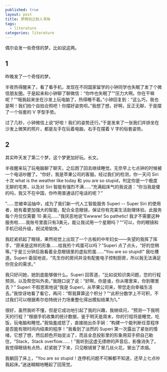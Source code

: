```yaml
---
published: true
layout: post
title: 梦两则之耐人寻味
tags:
  - literature
categories: literature
---
```


偶尔会发一些奇怪的梦。比如说这两。

## 1

昨晚发了一个奇怪的梦。

半夜热得醒来了，看了看手机，发现在不同国家留学的小钟同学也失眠了发了个微信朋友圈。于是起来和小钟聊了聊微信：“你咋也失眠了”“压力大啊。你在干嘛呢？”“哦我起来坐在沙发上玩电脑了，热得睡不着。”小钟回复到：“这么巧，我也是啊！我们拍个自拍合照吧！你摆好姿势呗。”我想了想，好啊，反正无聊，于是摆了一个俗套的 V 字型手势。

过了几秒，小钟微信上说“好啦！我们的姿势还行。”于是发来了一张我们并排坐在沙发上微笑的照片，都是左手在玩着电脑，右手在摆着 V 字的俗套姿势。

## 2

其实昨天发了第二个梦。这个梦更加好玩。长文。

半夜醒来玩了玩电脑聊了聊天，之后困了回去继续睡觉。无奈早上七点钟的时候被一个电话吵醒了。“你好，我是苹果公司的客服。经过我们的检测，你一天问 Siri 十次 what is the weather like today 和 you are so stupid，判定你是一个极度无聊的宅男，以及对 Siri 智能有强烈不满……”充满起床气的我说道：“你当我是傻的吗，我又不在中国，你咋用普通话打电话的呢？”

“……您被幸运抽中，成为了我们新一代人工智能服务 Superi -- Super Siri 的使用者，她有着更加强大的智能，配合全息眼镜，保证你有完美生活助理体验。此服务每个月仅仅需要 10 美元……”我厌恶地说“Ewwww! So pathetic! 我才不需要这种服务啦……我账号里面只有3美元，能让我试用一个星期吗？”“可以，你的眼镜和手机已经升级，祝试用愉快。”

我赶紧抓起了眼镜，果然视觉上出现了一个古板的中年妇女——失望的我挥了挥手，“原来是这样的形象……给我煎个鸡蛋可以吗？”Superi 点了点头，“好的您稍等。”于是三分钟后我看着全息眼镜里的虚拟煎蛋……“You are so stupid!” 我吐槽道。Superi 委屈地说，“先生你的房间并没有配套电子控制厨房，所以我无法满足你完全的需求。”

我只好问她，她到底能够做什么。Superi 回答道，“比如说知识类问题，您的行程预测，以及帮您叫外卖。”我随口说了说：“好啊，你是谁，你从哪里来，你到哪里去？” Superi 不假思索地说“我是 Superi，从苹果公司来，带您走向幸福生活去。”我惊讶地看了看它，再问：“帮我算算这个积分？”“此积分数学上不可积，不过我们可以根据希尔伯特统计力场重整化得出模拟结果为1。”

很好，虽然我听不懂，但是它成功地引起了我的兴趣，我继续问，“预测一下我明天的行程？”根据手机收集的统计数据，鉴于明天是周末，你的行程将是睡觉，吃饭，玩电脑和睡觉。”我恼羞成怒了，直接抛出杀手锏：“构建一个能判断任意程序是否能有限时间内结束的程序！”我看到了淡然的 Superi 第一次露出了紧张的情绪，它想了想，然后颜色开始变淡了，而且全息投影里的形象用双手把自己勒住，“Stack，Stack overflow......！”我听到这虚无缥缈的声音后，影像消失了。我觉得眼镜有点热，赶紧脱了下来，只见眼镜冒了冒几丝火花，冒出了浓烟。

我躺回了床上，“You are so stupid！连停机问题不可解都不知道，还早上七点吵我起床。”迷迷糊糊地睡起了回笼觉。
